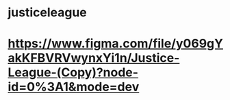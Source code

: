 # justiceleague

# https://www.figma.com/file/y069gYakKFBVRVwynxYi1n/Justice-League-(Copy)?node-id=0%3A1&mode=dev
